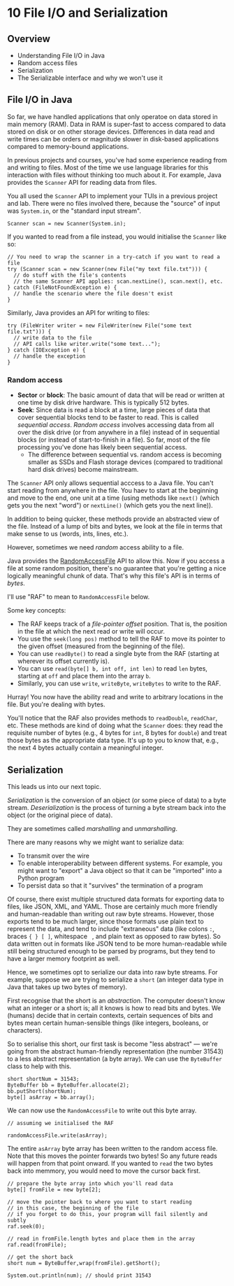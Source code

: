 # 10 File I/O and Serialization

## Overview

* Understanding File I/O in Java
* Random access files 
* Serialization
* The Serializable interface and why we won't use it

## File I/O in Java

So far, we have handled applications that only operatoe on data stored in main memory (RAM).
Data in RAM is super-fast to access compared to data stored on disk or on other storage devices.
Differences in data read and write times can be orders or magnitude slower in disk-based applications compared to memory-bound applications. 

In previous projects and courses, you've had some experience reading from and writing to files.
Most of the time we use language libraries for this interaction with files without thinking too much about it.
For example, Java provides the `Scanner` API for reading data from files.

You all used the `Scanner` API to implement your TUIs in a previous project and lab.
There were no files involved there, because the "source" of input was `System.in`, or the "standard input stream".

```
Scanner scan = new Scanner(System.in);
```

If you wanted to read from a file instead, you would initialise the `Scanner` like so:

```
// You need to wrap the scanner in a try-catch if you want to read a file
try (Scanner scan = new Scanner(new File("my text file.txt"))) {
  // do stuff with the file's contents
  // the same Scanner API applies: scan.nextLine(), scan.next(), etc.
} catch (FileNotFoundException e) {
  // handle the scenario where the file doesn't exist
}
```

Similarly, Java provides an API for writing to files:

```
try (FileWriter writer = new FileWriter(new File("some text file.txt"))) {
  // write data to the file
  // API calls like writer.write("some text..."); 
} catch (IOException e) {
  // handle the exception 
}
```

### Random access

* **Sector** or **block**: The basic amount of data that will be read or written at one time by disk drive hardware. This is typically 512 bytes.
* **Seek**: Since data is read a block at a time, large pieces of data that cover sequential blocks tend to be faster to read. This is called _sequential access_. _Random access_ involves accessing data from all over the disk drive (or from anywhere in a file) instead of in sequential blocks (or instead of start-to-finish in a file). So far, most of the file processing you've done has likely been sequential access.
  - The difference between sequential vs. random access is becoming smaller as SSDs and Flash storage devices (compared to traditional hard disk drives) become mainstream.   

The `Scanner` API only allows sequential acccess to a Java file. You can't start reading from anywhere in the file. You haev to start at the beginning and move to the end, one unit at a time (using methods like `next()` (which gets you the next "word") or `nextLine()` (which gets you the next line)).

In addition to being quicker, these methods provide an abstracted view of the file. Instead of a lump of bits and bytes, we look at the file in terms that make sense to us (words, ints, lines, etc.).

However, sometimes we need _random_ access ability to a file. 

Java provides the [RandomAccessFile](https://docs.oracle.com/en/java/javase/20/docs/api/java.base/java/io/RandomAccessFile.html) API to allow this. Now if you access a file at some random position, there's no guarantee that you're getting a nice logically meaningful chunk of data. That's why this file's API is in terms of _bytes_.

I'll use "RAF" to mean to `RandomAccessFile` below.

Some key concepts:

* The RAF keeps track of a _file-pointer offset_ position. That is, the position in the file at which the next read or write will occur.
* You use the `seek(long pos)` method to tell the RAF to move its pointer to the given offset (measured from the beginning of the file).
* You can use `readByte()` to read a single byte from the RAF (starting at wherever its offset currently is).
* You can use `read(byte[] b, int off, int len)` to read `len` bytes, starting at `off` and place them into the array `b`.
* Similarly, you can use `write`, `writeByte`, `writeBytes` to write to the RAF.

Hurray! You now have the ability read and write to arbitrary locations in the file. But you're dealing with bytes. 

You'll notice that the RAF also provides methods to `readDouble`, `readChar`, etc. These methods are kind of doing what the `Scanner` does: they read the requisite number of bytes (e.g., 4 bytes for `int`, 8 bytes for `double`) and treat those bytes as the appropriate data type. It's up to you to know that, e.g., the next 4 bytes actually contain a meaningful integer.

## Serialization

This leads us into our next topic.

_Serialization_ is the conversion of an object (or some piece of data) to a byte stream. _Deserialization_ is the process of turning a byte stream back into the object (or the original piece of data).

They are sometimes called _marshalling_ and _unmarshalling_. 

There are many reasons why we might want to serialize data:

* To transmit over the wire
* To enable interoperability between different systems. For example, you might want to "export" a Java object so that it can be "imported" into a Python program 
* To persist data so that it "survives" the termination of a program 

Of course, there exist multiple structured data formats for exporting data to files, like JSON, XML, and YAML. Those are certainly much more friendly and human-readable than writing out raw byte streams. However, those exports tend to be much larger, since those formats use plain text to represent the data, and tend to include "extraneous" data (like colons `:`, braces `{ } [ ]`, whitespace ` `, and plain text as opposed to raw bytes). So data written out in formats like JSON tend to be more human-readable while still being structured enough to be parsed by programs, but they tend to have a larger memory footprint as well.

Hence, we sometimes opt to serialize our data into raw byte streams. For example, suppose we are trying to serialize a `short` (an integer data type in Java that takes up two bytes of memory).

First recognise that the short is an _abstraction_. The computer doesn't know what an integer or a short is; all it knows is how to read bits and bytes. We (humans) decide that in certain contexts, certain sequences of bits and bytes mean certain human-sensible things (like integers, booleans, or characters).

So to serialise this short, our first task is become "less abstract" — we're going from the abstract human-friendly representation (the number 31543) to a less abstract representation (a byte array). We can use the `ByteBuffer` class to help with this.

```
short shortNum = 31543;
ByteBuffer bb = ByteBuffer.allocate(2);
bb.putShort(shortNum);
byte[] asArray = bb.array();
```

We can now use the `RandomAccessFile` to write out this byte array.

```
// assuming we initialised the RAF

randomAccessFile.write(asArray);
```

The entire `asArray` byte array has been written to the random access file. Note that this moves the pointer forwards two bytes! So any future reads will happen from that point onward. If you wanted to `read` the two bytes back into memmory, you would need to move the cursor back first.

```
// prepare the byte array into which you'll read data
byte[] fromFile = new byte[2];

// move the pointer back to where you want to start reading
// in this case, the beginning of the file
// if you forget to do this, your program will fail silently and subtly
raf.seek(0);

// read in fromFile.length bytes and place them in the array
raf.read(fromFile); 

// get the short back
short num = ByteBuffer,wrap(fromFile).getShort(); 

System.out.println(num); // should print 31543 
 ```

